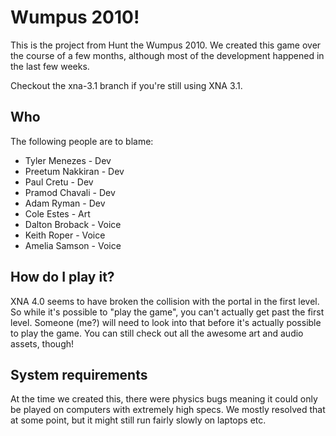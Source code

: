 Wumpus 2010!
============

This is the project from Hunt the Wumpus 2010. We created this game over the course of a few months,
although most of the development happened in the last few weeks.

Checkout the xna-3.1 branch if you're still using XNA 3.1.

Who
---
The following people are to blame:

 * Tyler Menezes - Dev
 * Preetum Nakkiran - Dev
 * Paul Cretu - Dev
 * Pramod Chavali - Dev
 * Adam Ryman - Dev
 * Cole Estes - Art
 * Dalton Broback - Voice
 * Keith Roper - Voice
 * Amelia Samson - Voice

How do I play it?
-----------------
XNA 4.0 seems to have broken the collision with the portal in the first level. So while it's possible to
"play the game", you can't actually get past the first level. Someone (me?) will need to look into that
before it's actually possible to play the game. You can still check out all the awesome art and audio
assets, though!

System requirements
-------------------
At the time we created this, there were physics bugs meaning it could only be played on computers
with extremely high specs. We mostly resolved that at some point, but it might still run fairly
slowly on laptops etc.